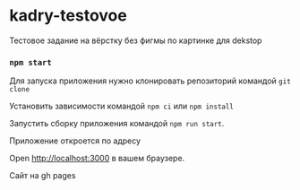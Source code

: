 # kadry-testovoe
Тестовое задание на вёрстку без фигмы по картинке для dekstop

### `npm start`

Для запуска приложения нужно клонировать репозиторий
командой `git clone`

Установить зависимости командой `npm ci` или `npm install`

Запустить сборку приложения командой `npm run start`.

Приложение откроется по адресу 

Open [http://localhost:3000](http://localhost:3000)  в вашем браузере.

Сайт на gh pages
